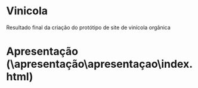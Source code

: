 # Vinicola
Resultado final da criação do protótipo de site de vinícola orgânica

# Apresentação (\apresentação\apresentaçao\index.html)
